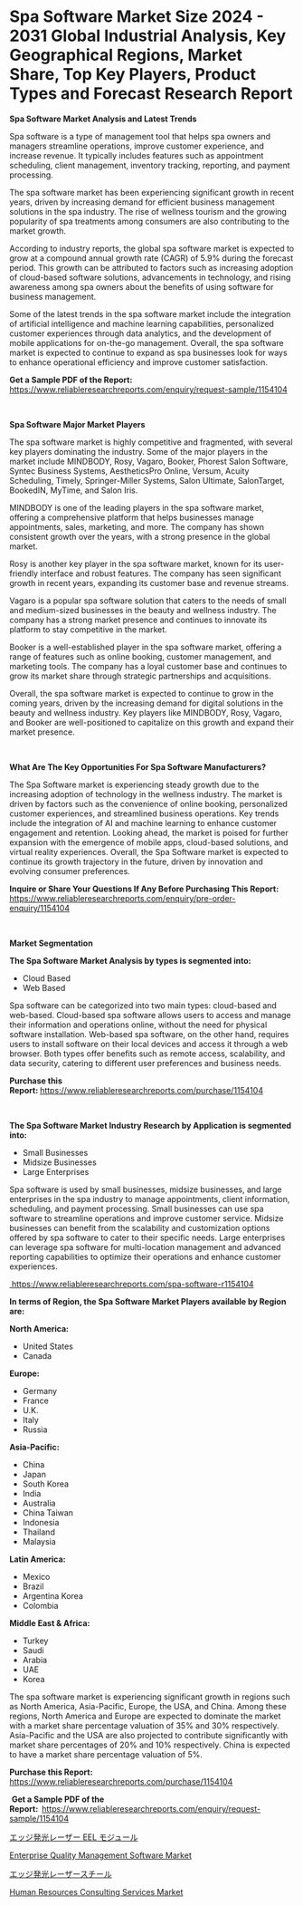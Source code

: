 <p><h1>Spa Software Market Size 2024 - 2031 Global Industrial Analysis, Key Geographical Regions, Market Share, Top Key Players, Product Types and Forecast Research Report</h1></p><p><strong>Spa Software Market Analysis and Latest Trends</strong></p>
<p><p>Spa software is a type of management tool that helps spa owners and managers streamline operations, improve customer experience, and increase revenue. It typically includes features such as appointment scheduling, client management, inventory tracking, reporting, and payment processing.</p><p>The spa software market has been experiencing significant growth in recent years, driven by increasing demand for efficient business management solutions in the spa industry. The rise of wellness tourism and the growing popularity of spa treatments among consumers are also contributing to the market growth.</p><p>According to industry reports, the global spa software market is expected to grow at a compound annual growth rate (CAGR) of 5.9% during the forecast period. This growth can be attributed to factors such as increasing adoption of cloud-based software solutions, advancements in technology, and rising awareness among spa owners about the benefits of using software for business management.</p><p>Some of the latest trends in the spa software market include the integration of artificial intelligence and machine learning capabilities, personalized customer experiences through data analytics, and the development of mobile applications for on-the-go management. Overall, the spa software market is expected to continue to expand as spa businesses look for ways to enhance operational efficiency and improve customer satisfaction.</p></p>
<p><strong>Get a Sample PDF of the Report:&nbsp;</strong> <a href="https://www.reliableresearchreports.com/enquiry/request-sample/1154104">https://www.reliableresearchreports.com/enquiry/request-sample/1154104</a></p>
<p>&nbsp;</p>
<p><strong>Spa Software Major Market Players</strong></p>
<p><p>The spa software market is highly competitive and fragmented, with several key players dominating the industry. Some of the major players in the market include MINDBODY, Rosy, Vagaro, Booker, Phorest Salon Software, Syntec Business Systems, AestheticsPro Online, Versum, Acuity Scheduling, Timely, Springer-Miller Systems, Salon Ultimate, SalonTarget, BookedIN, MyTime, and Salon Iris.</p><p>MINDBODY is one of the leading players in the spa software market, offering a comprehensive platform that helps businesses manage appointments, sales, marketing, and more. The company has shown consistent growth over the years, with a strong presence in the global market.</p><p>Rosy is another key player in the spa software market, known for its user-friendly interface and robust features. The company has seen significant growth in recent years, expanding its customer base and revenue streams.</p><p>Vagaro is a popular spa software solution that caters to the needs of small and medium-sized businesses in the beauty and wellness industry. The company has a strong market presence and continues to innovate its platform to stay competitive in the market.</p><p>Booker is a well-established player in the spa software market, offering a range of features such as online booking, customer management, and marketing tools. The company has a loyal customer base and continues to grow its market share through strategic partnerships and acquisitions.</p><p>Overall, the spa software market is expected to continue to grow in the coming years, driven by the increasing demand for digital solutions in the beauty and wellness industry. Key players like MINDBODY, Rosy, Vagaro, and Booker are well-positioned to capitalize on this growth and expand their market presence.</p></p>
<p>&nbsp;</p>
<p><strong>What Are The Key Opportunities For Spa Software Manufacturers?</strong></p>
<p><p>The Spa Software market is experiencing steady growth due to the increasing adoption of technology in the wellness industry. The market is driven by factors such as the convenience of online booking, personalized customer experiences, and streamlined business operations. Key trends include the integration of AI and machine learning to enhance customer engagement and retention. Looking ahead, the market is poised for further expansion with the emergence of mobile apps, cloud-based solutions, and virtual reality experiences. Overall, the Spa Software market is expected to continue its growth trajectory in the future, driven by innovation and evolving consumer preferences.</p></p>
<p><strong>Inquire or Share Your Questions If Any Before Purchasing This Report:</strong> <a href="https://www.reliableresearchreports.com/enquiry/pre-order-enquiry/1154104">https://www.reliableresearchreports.com/enquiry/pre-order-enquiry/1154104</a></p>
<p>&nbsp;</p>
<p><strong>Market Segmentation</strong></p>
<p><strong>The Spa Software Market Analysis by types is segmented into:</strong></p>
<p><ul><li>Cloud Based</li><li>Web Based</li></ul></p>
<p><p>Spa software can be categorized into two main types: cloud-based and web-based. Cloud-based spa software allows users to access and manage their information and operations online, without the need for physical software installation. Web-based spa software, on the other hand, requires users to install software on their local devices and access it through a web browser. Both types offer benefits such as remote access, scalability, and data security, catering to different user preferences and business needs.</p></p>
<p><strong>Purchase this Report:&nbsp;</strong><a href="https://www.reliableresearchreports.com/purchase/1154104">https://www.reliableresearchreports.com/purchase/1154104</a></p>
<p>&nbsp;</p>
<p><strong>The Spa Software Market Industry Research by Application is segmented into:</strong></p>
<p><ul><li>Small Businesses</li><li>Midsize Businesses</li><li>Large Enterprises</li></ul></p>
<p><p>Spa software is used by small businesses, midsize businesses, and large enterprises in the spa industry to manage appointments, client information, scheduling, and payment processing. Small businesses can use spa software to streamline operations and improve customer service. Midsize businesses can benefit from the scalability and customization options offered by spa software to cater to their specific needs. Large enterprises can leverage spa software for multi-location management and advanced reporting capabilities to optimize their operations and enhance customer experiences.</p></p>
<p><a href="https://www.reliableresearchreports.com/spa-software-r1154104">&nbsp;https://www.reliableresearchreports.com/spa-software-r1154104</a></p>
<p><strong>In terms of Region, the Spa Software Market Players available by Region are:</strong></p>
<p>
    <p> <strong> North America: </strong>
        <ul>
            <li>United States</li>
            <li>Canada</li>
        </ul>
        </p> 
    <p> <strong> Europe: </strong>
        <ul>
            <li>Germany</li>
            <li>France</li>
            <li>U.K.</li>
            <li>Italy</li>
            <li>Russia</li>
        </ul>
        </p> 
    <p> <strong> Asia-Pacific: </strong>
        <ul>
            <li>China</li>
            <li>Japan</li>
            <li>South Korea</li>
            <li>India</li>
            <li>Australia</li>
            <li>China Taiwan</li>
            <li>Indonesia</li>
            <li>Thailand</li>
            <li>Malaysia</li>
        </ul>
        </p> 
    <p> <strong> Latin America: </strong>
        <ul>
            <li>Mexico</li>
            <li>Brazil</li>
            <li>Argentina Korea</li>
            <li>Colombia</li>
        </ul>
        </p> 
    <p> <strong> Middle East & Africa: </strong>
        <ul>
            <li>Turkey</li>
            <li>Saudi</li>
            <li>Arabia</li>
            <li>UAE</li>
            <li>Korea</li>
        </ul>
    </p>
    </p>
<p><p>The spa software market is experiencing significant growth in regions such as North America, Asia-Pacific, Europe, the USA, and China. Among these regions, North America and Europe are expected to dominate the market with a market share percentage valuation of 35% and 30% respectively. Asia-Pacific and the USA are also projected to contribute significantly with market share percentages of 20% and 10% respectively. China is expected to have a market share percentage valuation of 5%.</p></p>
<p><strong>Purchase this Report: </strong><a href="https://www.reliableresearchreports.com/purchase/1154104">https://www.reliableresearchreports.com/purchase/1154104</a></p>
<p>&nbsp;<strong>Get a Sample PDF of the Report:&nbsp;&nbsp;</strong><a href="https://www.reliableresearchreports.com/enquiry/request-sample/1154104">https://www.reliableresearchreports.com/enquiry/request-sample/1154104</a></p>
<p><strong></strong></p>
<p><p><a href="https://github.com/RaeJenkins1952/Market-Research-Report-List-2/blob/main/7603104180005.md">エッジ発光レーザー EEL モジュール</a></p><p><a href="https://github.com/JermaineCrona2023/Market-Research-Report-List-1/blob/main/enterprise-quality-management-software-market.md">Enterprise Quality Management Software Market</a></p><p><a href="https://github.com/TysonKub/Market-Research-Report-List-1/blob/main/7410997180006.md">エッジ発光レーザースチール</a></p><p><a href="https://github.com/AlysaLedner2023/Market-Research-Report-List-1/blob/main/human-resources-consulting-services-market.md">Human Resources Consulting Services Market</a></p></p>